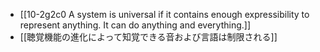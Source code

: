 
- [[10-2g2c0 A system is universal if it contains enough expressibility to represent anything. It can do anything and everything.]]
- [[聴覚機能の進化によって知覚できる音および言語は制限される]]
